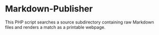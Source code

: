 # Markdown-Publisher
This PHP script searches a source subdirectory containing raw Markdown files and renders a match as a printable webpage. 
